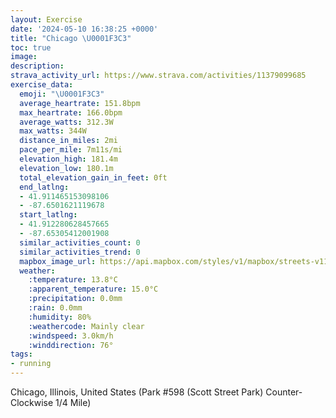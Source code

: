 ```yaml
---
layout: Exercise
date: '2024-05-10 16:38:25 +0000'
title: "Chicago \U0001F3C3"
toc: true
image:
description:
strava_activity_url: https://www.strava.com/activities/11379099685
exercise_data:
  emoji: "\U0001F3C3"
  average_heartrate: 151.8bpm
  max_heartrate: 166.0bpm
  average_watts: 312.3W
  max_watts: 344W
  distance_in_miles: 2mi
  pace_per_mile: 7m11s/mi
  elevation_high: 181.4m
  elevation_low: 180.1m
  total_elevation_gain_in_feet: 0ft
  end_latlng:
  - 41.911465153098106
  - -87.6501621119678
  start_latlng:
  - 41.912280628457665
  - -87.65305412001908
  similar_activities_count: 0
  similar_activities_trend: 0
  mapbox_image_url: https://api.mapbox.com/styles/v1/mapbox/streets-v11/static/path-5+787af2-1.0(m%7Bx~Fll~uODg%40EiA%3F%5DZ%5BZg%40HU%3F%5DBEPUXq%40LcAFy%40Ak%40Rc%40%40GGc%40%3FUBA%5E%3FGcLIqEDqDGwBBYFMLC%5EB%7C%40%3FNCD%40DD%40JC%7CCB%60BFVLPPJRD%60AAXGTOJWDe%40EqCCWKUOQSGk%40%3Fo%40FQFIJILGVFnDF%5CRVXJ%7C%40CXEJETYHU%3F%7DBE%7D%40EOS%5BKIMC%5D%3Fw%40FSFONITEN%3FZB%60CBXBNNRRLRFvAKTSLUD%5BEoCCc%40EOOQKISE%5B%40q%40BQFQJKVETAPFdDDLTVPLLBbAIXGNKP%5B%40%5BEaDCQGMSWKGc%40CwA%40WEYKWBeA%40KBIDAPDrBC~BHhBAhAB%7CAArADhFEp%40%3FhAA%40M%3FEB),pin-s-s+e5b22e(-87.65143,41.91175),pin-s-f+89ae00(-87.64852999999994,41.91098000000001)/auto/800x800?access_token=pk.eyJ1Ijoiam9zaGJlY2ttYW4iLCJhIjoiY205eWR2aDd1MWZ6djJrbXc4a3M0bWZleiJ9.XiG9OWkNcZk2QzjJbxLB4A
  weather:
    :temperature: 13.8°C
    :apparent_temperature: 15.0°C
    :precipitation: 0.0mm
    :rain: 0.0mm
    :humidity: 80%
    :weathercode: Mainly clear
    :windspeed: 3.0km/h
    :winddirection: 76°
tags:
- running
---
```

Chicago, Illinois, United States (Park #598 (Scott Street Park) Counter-Clockwise 1/4 Mile)
